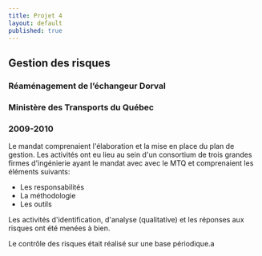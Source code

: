 ```yaml
---
title: Projet 4
layout: default
published: true
---
```


## Gestion des risques
### Réaménagement de l’échangeur Dorval
### Ministère des Transports du Québec
### 2009-2010

Le mandat comprenaient l'élaboration et la mise en place du plan de gestion. Les activités ont eu lieu au sein d'un consortium de trois grandes firmes d'ingénierie ayant le mandat avec avec le MTQ et comprenaient les éléments suivants:
- Les responsabilités
- La méthodologie
- Les outils

Les activités d'identification, d'analyse (qualitative) et les réponses aux risques ont été menées à bien.

Le contrôle des risques était réalisé sur une base périodique.a